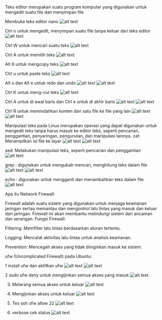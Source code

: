 Teks editor merupakan suatu program komputer yang digunakan untuk mengedit suatu file dan menyimpan file

Membuka teks editor nano
![alt text](https://github.com/irma2909/Devops-19/blob/master/Tugas%20Day_4/Screenshot%20from%202023-12-02%2008-11-44.png?raw=true)

Ctrl o untuk mengedit, menyimpan suatu file tanpa keluar dari teks editor
![alt text](https://github.com/irma2909/Devops-19/blob/master/Tugas%20Day_4/Screenshot%20from%202023-12-02%2008-30-26.png?raw=true)

Ctrl W untuk mencari suatu teks
![alt text](https://github.com/irma2909/Devops-19/blob/master/Tugas%20Day_4/Screenshot%20from%202023-12-02%2008-45-54.png?raw=true)

Ctrl A untuk memilih teks
![alt text](https://github.com/irma2909/Devops-19/blob/master/Tugas%20Day_4/Screenshot%20from%202023-12-02%2008-54-40.png?raw=true)

Alt 6 untuk mengcopy teks
![alt text](https://github.com/irma2909/Devops-19/blob/master/Tugas%20Day_4/Screenshot%20from%202023-12-02%2008-58-07.png?raw=true)

Ctrl u untuk paste teks
![alt text](https://github.com/irma2909/Devops-19/blob/master/Tugas%20Day_4/Screenshot%20from%202023-12-02%2008-58-07.png?raw=true)

Alt u dan Alt e untuk redo dan undo
![alt text](https://github.com/irma2909/Devops-19/blob/master/Tugas%20Day_4/Screenshot%20from%202023-12-02%2009-00-55.png?raw=true)
![alt text](https://github.com/irma2909/Devops-19/blob/master/Tugas%20Day_4/Screenshot%20from%202023-12-02%2009-03-01.png?raw=true)

Ctrl K untuk meng-cut teks
![alt text](https://github.com/irma2909/Devops-19/blob/master/Tugas%20Day_4/Screenshot%20from%202023-12-02%2009-03-01.png?raw=true)

Ctrl A untuk di awal baris dan Ctrl e untuk di akhir baris
![alt text](https://github.com/irma2909/Devops-19/blob/master/Tugas%20Day_4/Screenshot%20from%202023-12-02%2009-05-24.png?raw=true)
![alt text](https://github.com/irma2909/Devops-19/blob/master/Tugas%20Day_4/Screenshot%20from%202023-12-02%2009-05-30.png?raw=true)

Ctrl R untuk memindahkan konten dari satu file ke file yang lain
![alt text](https://github.com/irma2909/Devops-19/blob/master/Tugas%20Day_4/Screenshot%20from%202023-12-02%2009-11-06.png?raw=true)
![alt text](https://github.com/irma2909/Devops-19/blob/master/Tugas%20Day_4/Screenshot%20from%202023-12-02%2009-11-41.png?raw=true)

Manipulasi teks pada Linux merupakan operasi yang dapat digunakan untuk mengedit teks tanpa harus masuk ke editor teks, seperti pencarian, penggantian, penyaringan, pengurutan, dan manipulasi lainnya.
cat: Menampilkan isi file ke layar
![alt text](https://github.com/irma2909/Devops-19/blob/master/Tugas%20Day_4/Screenshot%20from%202023-12-02%2009-42-23.png?raw=true)
![alt text](https://github.com/irma2909/Devops-19/blob/master/Tugas%20Day_4/Screenshot%20from%202023-12-02%2009-44-55.png?raw=true)

sed: Melakukan manipulasi teks, seperti pencarian dan penggantian
![alt text](https://github.com/irma2909/Devops-19/blob/master/Tugas%20Day_4/Screenshot%20from%202023-12-02%2009-52-29.png?raw=true)

grep : digunakan untuk mengubah mencari, menghitung teks dalam file
![alt text](https://github.com/irma2909/Devops-19/blob/master/Tugas%20Day_4/Screenshot%20from%202023-12-02%2009-57-13.png?raw=true)
![alt text](https://github.com/irma2909/Devops-19/blob/master/Tugas%20Day_4/Screenshot%20from%202023-12-02%2009-59-10.png?raw=true)

echo : digunakan untuk mengganti dan menambahkan teks dalam file
![alt text](https://github.com/irma2909/Devops-19/blob/master/Tugas%20Day_4/Screenshot%20from%202023-12-02%2010-07-04.png?raw=true)

Apa itu Network Firewall:

Firewall adalah suatu sistem yang digunakan untuk menjaga keamanan jaringan sertaa memantau dan mengontrol lalu lintas yang masuk dan keluar dari jaringan. Firewall ini akan membantu melindungi sistem dari ancaman dan serangan. 
Fungsi Firewall:

Filtering: Memfilter lalu lintas berdasarkan aturan tertentu.

Logging: Mencatat aktivitas lalu lintas untuk analisis keamanan.

Prevention: Mencegah akses yang tidak diinginkan masuk ke sistem.

ufw (Uncomplicated Firewall) pada Ubuntu:

1 install ufw dan aktifkan ufw 
![alt text](https://github.com/irma2909/Devops-19/blob/master/Tugas%20Day_4/Screenshot%20from%202023-12-02%2011-32-59.png?raw=true)
![alt text](https://github.com/irma2909/Devops-19/blob/master/Tugas%20Day_4/Screenshot%20from%202023-12-02%2011-35-52.png?raw=true)

2 sudo ufw deny untuk mengijinkan semua akses yang masuk 
![alt text](https://github.com/irma2909/Devops-19/blob/master/Tugas%20Day_4/Screenshot%20from%202023-12-02%2011-42-59.png?raw=true)

3. Melarang semua akses untuk keluar
![alt text](https://github.com/irma2909/Devops-19/blob/master/Tugas%20Day_4/Screenshot%20from%202023-12-02%2011-45-16.png?raw=true)

4. Mengijinkan akses untuk keluar
![alt text](https://github.com/irma2909/Devops-19/blob/master/Tugas%20Day_4/Screenshot%20from%202023-12-02%2011-46-25.png?raw=true)

5. Tes ssh ufw allow 22
![alt text](https://github.com/irma2909/Devops-19/blob/master/Tugas%20Day_4/Screenshot%20from%202023-12-02%2012-03-10.png?raw=true)

6. verbose cek status
![alt text](https://github.com/irma2909/Devops-19/blob/master/Tugas%20Day_4/Screenshot%20from%202023-12-02%2012-05-16.png?raw=true)
